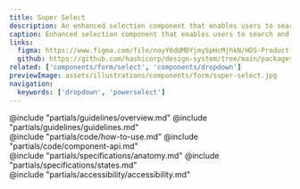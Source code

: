 ```yaml
---
title: Super Select
description: An enhanced selection component that enables users to search and select items from a list of options and supports flexible custom content.
caption: Enhanced selection component that enables users to search and select items from a list.
links:
  figma: https://www.figma.com/file/noyY6dUMDYjmySpHcMjhkN/HDS-Product---Components?type=design&node-id=55732%3A13611&mode=design&t=OdKVlFNX52MtU0FA-1
  github: https://github.com/hashicorp/design-system/tree/main/packages/components/src/components/hds/form/super-select
related: ['components/form/select', 'components/dropdown']
previewImage: assets/illustrations/components/form/super-select.jpg
navigation:
  keywords: ['dropdown', 'powerselect']
---
```


<section data-tab="Guidelines">
  @include "partials/guidelines/overview.md"
  @include "partials/guidelines/guidelines.md"
</section>

<section data-tab="Code">
  @include "partials/code/how-to-use.md"
  @include "partials/code/component-api.md"
</section>

<section data-tab="Specifications">
  @include "partials/specifications/anatomy.md"
  @include "partials/specifications/states.md"
</section>

<section data-tab="Accessibility">
  @include "partials/accessibility/accessibility.md"
</section>
